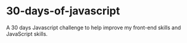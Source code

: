 # 30-days-of-javascript

A 30 days Javascript challenge to help improve my front-end skills and JavaScript skills.
